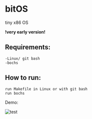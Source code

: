# bitOS

tiny x86 OS

**!very early version!**

Requirements:
-----------

    -Linux/ git bash
    -bochs

How to run:
-----------

    run Makefile in Linux or with git bash
    run bochs



Demo:









![test](https://user-images.githubusercontent.com/73076485/201491327-4bc72d12-f696-473a-a501-73b2d22f7f3d.gif)


